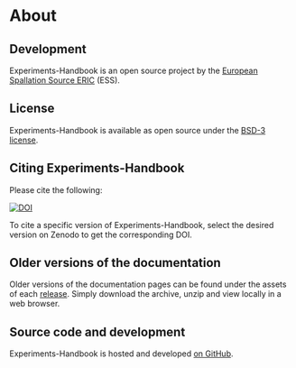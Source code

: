 # About

## Development

Experiments-Handbook is an open source project by the [European Spallation Source ERIC](https://europeanspallationsource.se/) (ESS).

## License

Experiments-Handbook is available as open source under the [BSD-3 license](https://opensource.org/licenses/BSD-3-Clause).

## Citing Experiments-Handbook

Please cite the following:

[![DOI](https://zenodo.org/badge/FIXME.svg)](https://zenodo.org/doi/10.5281/zenodo.FIXME)

To cite a specific version of Experiments-Handbook, select the desired version on Zenodo to get the corresponding DOI.

## Older versions of the documentation

Older versions of the documentation pages can be found under the assets of each [release](https://github.com/ess-dmsc-dram/experiments-handbook/releases).
Simply download the archive, unzip and view locally in a web browser.

## Source code and development

Experiments-Handbook is hosted and developed [on GitHub](https://github.com/ess-dmsc-dram/experiments-handbook).
